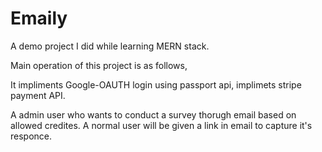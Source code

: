 # Emaily

A demo project I did while learning MERN stack. 

Main operation of this project is as follows, 

It impliments Google-OAUTH login using passport api, implimets stripe payment API. 

A admin user who wants to conduct a survey thorugh email based on allowed credites. A normal user will be given a link in email to 
capture it's responce. 

